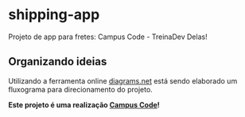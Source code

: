 # shipping-app
Projeto de app para fretes: Campus Code - TreinaDev Delas!

## Organizando ideias
Utilizando a ferramenta online [diagrams.net](https://drive.google.com/file/d/1Etn_Av0fvzO2wcpDEzS7zcoEasQRCqEm/view?usp=sharing) está sendo elaborado um fluxograma para direcionamento do projeto.

**Este projeto é uma realização [Campus Code](https://www.campuscode.com.br/)!**